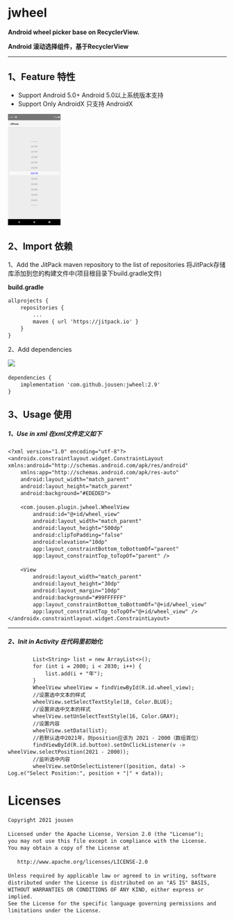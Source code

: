 # jwheel

**Android wheel picker base on RecyclerView.** 

**Android 滚动选择组件，基于RecyclerView**

------

## 1、Feature 特性

- Support Android 5.0+       Android 5.0以上系统版本支持
- Support Only AndroidX    只支持 AndroidX



<img src="https://github.com/jousen/jwheel/blob/main/Screenshot_1615261871.png" style="zoom:25%;" />



## 2、Import 依赖

1、Add the JitPack maven repository to the list of repositories 将JitPack存储库添加到您的构建文件中(项目根目录下build.gradle文件)

**build.gradle**

```
allprojects {
    repositories {
        ...
        maven { url 'https://jitpack.io' }
    }
}
```

2、Add dependencies 

[![](https://jitpack.io/v/jousen/jwheel.svg)](https://jitpack.io/#jousen/jwheel)

```
dependencies {
    implementation 'com.github.jousen:jwheel:2.9'
}
```

## 3、Usage 使用

##### 1、Use in xml 在xml文件定义如下

```
<?xml version="1.0" encoding="utf-8"?>
<androidx.constraintlayout.widget.ConstraintLayout xmlns:android="http://schemas.android.com/apk/res/android"
    xmlns:app="http://schemas.android.com/apk/res-auto"
    android:layout_width="match_parent"
    android:layout_height="match_parent"
    android:background="#EDEDED">
    
    <com.jousen.plugin.jwheel.WheelView
        android:id="@+id/wheel_view"
        android:layout_width="match_parent"
        android:layout_height="500dp"
        android:clipToPadding="false"
        android:elevation="10dp"
        app:layout_constraintBottom_toBottomOf="parent"
        app:layout_constraintTop_toTopOf="parent" />
        
    <View
        android:layout_width="match_parent"
        android:layout_height="30dp"
        android:layout_margin="10dp"
        android:background="#99FFFFFF"
        app:layout_constraintBottom_toBottomOf="@+id/wheel_view"
        app:layout_constraintTop_toTopOf="@+id/wheel_view" />
</androidx.constraintlayout.widget.ConstraintLayout>
```

------

##### 2、Init in Activity 在代码里初始化

```
		List<String> list = new ArrayList<>();
        for (int i = 2000; i < 2030; i++) {
            list.add(i + "年");
        }
        WheelView wheelView = findViewById(R.id.wheel_view);
        //设置选中文本的样式
        wheelView.setSelectTextStyle(18, Color.BLUE);
        //设置非选中文本的样式
        wheelView.setUnSelectTextStyle(16, Color.GRAY);
        //设置内容
        wheelView.setData(list);
        //若默认选中2021年，则position应该为 2021 - 2000（数组首位）
        findViewById(R.id.button).setOnClickListener(v -> wheelView.selectPosition(2021 - 2000));
        //监听选中内容
        wheelView.setOnSelectListener((position, data) -> Log.e("Select Position:", position + "|" + data));
```



# Licenses

```
Copyright 2021 jousen

Licensed under the Apache License, Version 2.0 (the "License");
you may not use this file except in compliance with the License.
You may obtain a copy of the License at

   http://www.apache.org/licenses/LICENSE-2.0

Unless required by applicable law or agreed to in writing, software
distributed under the License is distributed on an "AS IS" BASIS,
WITHOUT WARRANTIES OR CONDITIONS OF ANY KIND, either express or implied.
See the License for the specific language governing permissions and
limitations under the License.
```